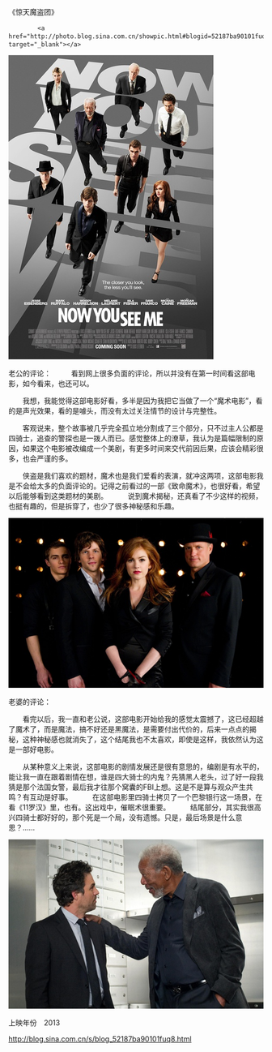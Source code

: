 《惊天魔盗团》

			<a href="http://photo.blog.sina.com.cn/showpic.html#blogid=52187ba90101fuq8&url=http://album.sina.com.cn/pic/001vda4xty6Gh105G6Z51" target="_blank"></a>

![](./img/001vda4xty6Gh11Bhd476&690.jpg)

老公的评论：
 
　　看到网上很多负面的评论，所以并没有在第一时间看这部电影，如今看来，也还可以。
 

　　我想，我能觉得这部电影好看，多半是因为我把它当做了一个“魔术电影”，看的是声光效果，看的是噱头，而没有太过关注情节的设计与完整性。
 

　　客观说来，整个故事被几乎完全孤立地分割成了三个部分，只不过主人公都是四骑士，追查的警探也是一拨人而已。感觉整体上的潦草，我认为是篇幅限制的原因，如果这个电影被改编成一个美剧，有更多时间来交代前因后果，应该会精彩很多，也会严谨的多。
 

　　侠盗是我们喜欢的题材，魔术也是我们爱看的表演，就冲这两项，这部电影我是不会给太多的负面评论的。记得之前看过的一部《致命魔术》，也很好看，希望以后能够看到这类题材的美剧。
 
　　说到魔术揭秘，还真看了不少这样的视频，也挺有趣的，但是拆穿了，也少了很多神秘感和乐趣。

![](./img/001vda4xty6Gh135nXbd9&690.jpg)

老婆的评论：
 

　　看完以后，我一直和老公说，这部电影开始给我的感觉太震撼了，这已经超越了魔术了，而是魔法，搞不好还是黑魔法，是需要付出代价的，后来一点点的揭秘，这种神秘感也就消失了，这个结尾我也不太喜欢，即使是这样，我依然认为这是一部好电影。
 

　　从某种意义上来说，这部电影的剧情发展还是很有意思的，编剧是有水平的，能让我一直在跟着剧情在想，谁是四大骑士的内鬼？先猜黑人老头，过了好一段我猜是那个法国女警，最后我才往那个窝囊的FBI上想。这是不是算与观众产生共鸣？有互动是好事。
 
　　在这部电影里四骑士拷贝了一个巴黎银行这一场景，在看《11罗汉》里，也有。这出戏中，催眠术很重要。
 
　　结尾部分，其实我很高兴四骑士都好好的，那个死是一个局，没有遗憾。只是，最后场景是什么意思？……

![](./img/001vda4xty6Gh14V3y7e7&690.jpg)

上映年份　2013							
		
http://blog.sina.com.cn/s/blog_52187ba90101fuq8.html
